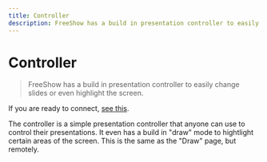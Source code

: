 ```yaml
---
title: Controller
description: FreeShow has a build in presentation controller to easily change slides or even highlight the screen.
---
```


# Controller

> FreeShow has a build in presentation controller to easily change slides or even highlight the screen.

If you are ready to connect, [see this](./connecting).

The controller is a simple presentation controller that anyone can use to control their presentations. It even has a build in "draw" mode to hightlight certain areas of the screen. This is the same as the "Draw" page, but remotely.
